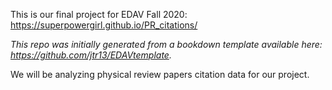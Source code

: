 
This is our final project for EDAV Fall 2020:
https://superpowergirl.github.io/PR_citations/


*This repo was initially generated from a bookdown template available here: https://github.com/jtr13/EDAVtemplate.*	

We will be analyzing physical review papers citation data for our project.
